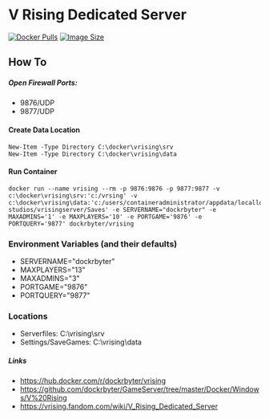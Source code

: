 # V Rising Dedicated Server
[![Docker Pulls](https://img.shields.io/docker/pulls/dockrbyter/vrising.svg)](https://hub.docker.com/r/dockrbyter/vrising)
[![Image Size](https://img.shields.io/docker/image-size/dockrbyter/vrising.svg)](https://hub.docker.com/r/dockrbyter/vrising)

## How To
##### Open Firewall Ports:
 - 9876/UDP
 - 9877/UDP

 
#### Create Data Location
```
New-Item -Type Directory C:\docker\vrising\srv
New-Item -Type Directory C:\docker\vrising\data
 ```
 
#### Run Container
```
docker run --name vrising --rm -p 9876:9876 -p 9877:9877 -v c:\docker\vrising\srv:'c:/vrsing' -v c:\docker\vrising\data:'c:/users/containeradministrator/appdata/locallow/stunlock studios/vrisingserver/Saves' -e SERVERNAME="dockrbyter" -e MAXADMINS='1' -e MAXPLAYERS='10' -e PORTGAME='9876' -e PORTQUERY='9877' dockrbyter/vrising
 ```

### Environment Variables (and their defaults)
 - SERVERNAME="dockrbyter"
 - MAXPLAYERS="13"
 - MAXADMINS="3"
 - PORTGAME="9876"
 - PORTQUERY="9877"
   
### Locations
 - Serverfiles: C:\vrising\srv
 - Settings/SaveGames: C:\vrising\data

##### Links
 - https://hub.docker.com/r/dockrbyter/vrising
 - https://github.com/dockrbyter/GameServer/tree/master/Docker/Windows/V%20Rising
 - https://vrising.fandom.com/wiki/V_Rising_Dedicated_Server
